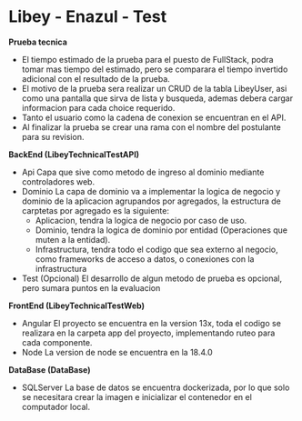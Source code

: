 # **Libey - Enazul - Test**

**Prueba tecnica**
- El tiempo estimado de la prueba para el puesto de FullStack, podra tomar mas tiempo del estimado, pero se comparara el tiempo invertido adicional con el resultado de la prueba.
- El motivo de la prueba sera realizar un CRUD de la tabla LibeyUser, asi como una pantalla que sirva de lista y busqueda, ademas debera cargar informacion para cada choice requerido.
- Tanto el usuario como la cadena de conexion se encuentran en el API.
- Al finalizar la prueba se crear una rama con el nombre del postulante para su revision.

**BackEnd (LibeyTechnicalTestAPI)**
- Api
	Capa que sive como metodo de ingreso al dominio mediante controladores web.
- Dominio 
	La capa de dominio va a implementar la logica de negocio y dominio de la aplicacion agrupandos por agregados, la estructura de carptetas por agregado es la siguiente:
	- Aplicacion, tendra la logica de negocio por caso de uso.
	- Dominio, tendra la logica de dominio por entidad (Operaciones que muten a la entidad).
	- Infrastructura, tendra todo el codigo que sea externo al negocio, como frameworks de acceso a datos, o conexiones con la infrastructura
- Test (Opcional)
	El desarrollo de algun metodo de prueba es opcional, pero sumara puntos en la evaluacion
	
**FrontEnd (LibeyTechnicalTestWeb)**
- Angular
	El proyecto se encuentra en la version 13x, toda el codigo se realizara en la carpeta app del proyecto, implementando ruteo para cada componente.
- Node
	La version de node se encuentra en la 18.4.0

**DataBase (DataBase)**
- SQLServer	
	La base de datos se encuentra dockerizada, por lo que solo se necesitara crear la imagen e inicializar el contenedor en el computador local.
